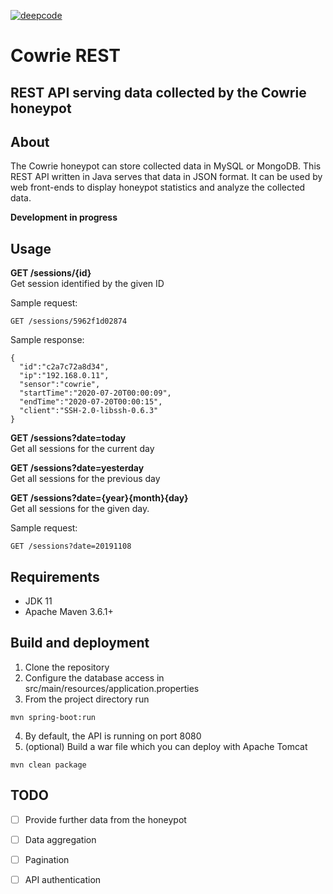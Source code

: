 [![deepcode](https://www.deepcode.ai/api/gh/badge?key=eyJhbGciOiJIUzI1NiIsInR5cCI6IkpXVCJ9.eyJwbGF0Zm9ybTEiOiJnaCIsIm93bmVyMSI6IlBldGVyU3VmbGlhcnNreSIsInJlcG8xIjoiY293cmllLXJlc3QiLCJpbmNsdWRlTGludCI6ZmFsc2UsImF1dGhvcklkIjoyMzI3MSwiaWF0IjoxNjA3MjAzNTUxfQ.jcJHS0pqPlVz7JG6MdL1ullDqUyn-nVoPyG2QJD2o8U)](https://www.deepcode.ai/app/gh/PeterSufliarsky/cowrie-rest/_/dashboard?utm_content=gh%2FPeterSufliarsky%2Fcowrie-rest)

# Cowrie REST

## REST API serving data collected by the Cowrie honeypot  

## About

The Cowrie honeypot can store collected data in MySQL or MongoDB. This REST API written in Java serves that data in JSON format. It can be used by web front-ends to display honeypot statistics and analyze the collected data.

**Development in progress**

## Usage

**GET /sessions/{id}**  
Get session identified by the given ID  
  
Sample request:
```
GET /sessions/5962f1d02874
```
Sample response:
```
{
  "id":"c2a7c72a8d34",
  "ip":"192.168.0.11",
  "sensor":"cowrie",
  "startTime":"2020-07-20T00:00:09",
  "endTime":"2020-07-20T00:00:15",
  "client":"SSH-2.0-libssh-0.6.3"
}
```

**GET /sessions?date=today**  
Get all sessions for the current day

**GET /sessions?date=yesterday**  
Get all sessions for the previous day

**GET /sessions?date={year}{month}{day}**  
Get all sessions for the given day.

Sample request:
```
GET /sessions?date=20191108
```

## Requirements

* JDK 11
* Apache Maven 3.6.1+

## Build and deployment

1. Clone the repository
2. Configure the database access in src/main/resources/application.properties
3. From the project directory run
```
mvn spring-boot:run
```
4. By default, the API is running on port 8080
5. (optional) Build a war file which you can deploy with Apache Tomcat
```
mvn clean package
```

## TODO
- [ ] Provide further data from the honeypot
- [ ] Data aggregation
- [ ] Pagination
- [ ] API authentication

